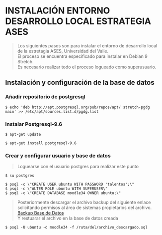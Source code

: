 # INSTALACIÓN ENTORNO DESARROLLO LOCAL ESTRATEGIA ASES

> Los siguientes pasos son para instalar el entorno de desarrollo local de la estretagia ASES, Universidad del Valle.  
El proceso se encuentra especificado para instalar en Debian 9 Stretch.  
Es necesario realizar todo el proceso logueado como superusuario.

## Instalación y configuración de la base de datos
### Añadir repositorio  de postgresql
~~~
$ echo 'deb http://apt.postgresql.org/pub/repos/apt/ stretch-pgdg main' >> /etc/apt/sources.list.d/pgdg.list
~~~

### Instalar Postgresql-9.6

~~~
$ apt-get update

$ apt-get install postgresql-9.6
~~~

### Crear y configurar usuario y base de datos
>Loguearse con el usuario postgres para realizar este punto
~~~
$ su postgres

$ psql -c \"CREATE USER ubuntu WITH PASSWORD 'talentos';\"
$ psql -c \"ALTER ROLE ubuntu WITH SUPERUSER\"
$ psql -c \"CREATE DATABASE moodle34 OWNER ubuntu;\"
~~~ 
>Posteriormente descargar el archivo backup del siguiente enlace solicitando permisos al área de sistemas propietarios del archivo.  
[Backup Base de Datos][backup]  
Y restuarar el archivo en la base de datos creada

[backup]: https://drive.google.com/open?id=1to_ntCJcGlqnYK5xkSS_4oZTjxhSgi6M

```shell
$ psql -U ubuntu -d moodle34 -f /ruta/del/archivo_descargado.sql
```
